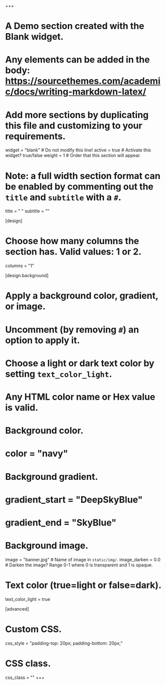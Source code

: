 +++
# A Demo section created with the Blank widget.
# Any elements can be added in the body: https://sourcethemes.com/academic/docs/writing-markdown-latex/
# Add more sections by duplicating this file and customizing to your requirements.

widget = "blank"  # Do not modify this line!
active = true  # Activate this widget? true/false
weight = 1  # Order that this section will appear.

# Note: a full width section format can be enabled by commenting out the `title` and `subtitle` with a `#`.
title = " "
subtitle = ""

[design]
  # Choose how many columns the section has. Valid values: 1 or 2.
  columns = "1"

[design.background]
  # Apply a background color, gradient, or image.
  #   Uncomment (by removing `#`) an option to apply it.
  #   Choose a light or dark text color by setting `text_color_light`.
  #   Any HTML color name or Hex value is valid.

  # Background color.
  # color = "navy"
  
  # Background gradient.
  # gradient_start = "DeepSkyBlue"
  # gradient_end = "SkyBlue"
  
  # Background image.
  image = "banner.jpg"  # Name of image in `static/img/`.
  image_darken = 0.0  # Darken the image? Range 0-1 where 0 is transparent and 1 is opaque.

  # Text color (true=light or false=dark).
  text_color_light = true

[advanced]
 # Custom CSS. 
 css_style = "padding-top: 20px; padding-bottom: 20px;"
 
 # CSS class.
 css_class = ""
+++
